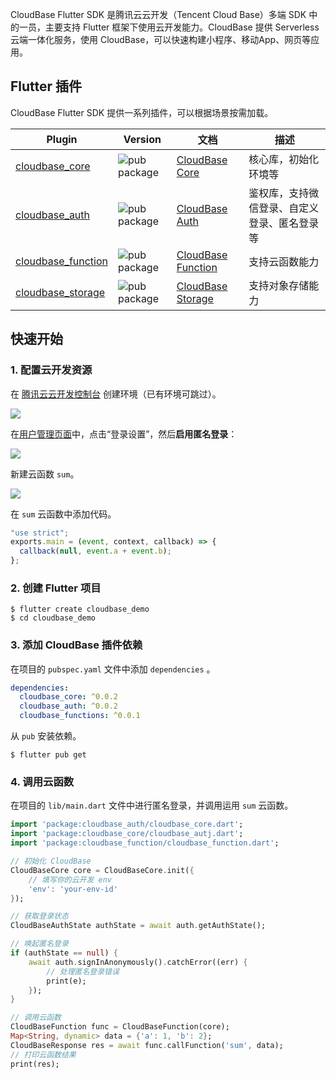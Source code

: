 CloudBase Flutter SDK 是腾讯云云开发（Tencent Cloud Base）多端 SDK 中的一员，主要支持 Flutter 框架下使用云开发能力。CloudBase 提供 Serverless 云端一体化服务，使用 CloudBase，可以快速构建小程序、移动App、网页等应用。

## Flutter 插件

CloudBase Flutter SDK 提供一系列插件，可以根据场景按需加载。

| Plugin                             | Version                        | 文档                               | 描述
| ---------------------------------- | ------------------------------ | ---------------------------------- | ----------------------
| [cloudbase_core][core_pub]         | ![pub package][core_badge]     | [CloudBase Core][core_doc]         | 核心库，初始化环境等
| [cloudbase_auth][auth_pub]         | ![pub package][auth_badge]     | [CloudBase Auth][auth_doc]         | 鉴权库，支持微信登录、自定义登录、匿名登录等
| [cloudbase_function][function_pub] | ![pub package][function_badge] | [CloudBase Function][function_doc] | 支持云函数能力
| [cloudbase_storage][storage_pub]   | ![pub package][storage_badge]  | [CloudBase Storage][storage_doc]   | 支持对象存储能力

[core_pub]: https://pub.dartlang.org/packages/cloudbase_core
[auth_pub]: https://pub.dartlang.org/packages/cloudbase_auth
[function_pub]: https://pub.dartlang.org/packages/cloudbase_function
[storage_pub]: https://pub.dartlang.org/packages/cloudbase_storage
[core_badge]: https://img.shields.io/pub/v/cloudbase_core
[auth_badge]: https://img.shields.io/pub/v/cloudbase_auth
[function_badge]: https://img.shields.io/pub/v/cloudbase_function
[storage_badge]: https://img.shields.io/pub/v/cloudbase_storage
[core_doc]: ./1.初始化.md
[auth_doc]: ./2.登录授权.md
[function_doc]: ./3.文件存储.md
[storage_doc]: ./4.云函数.md

## 快速开始

### 1. 配置云开发资源

在 [腾讯云云开发控制台](https://console.cloud.tencent.com/tcb) 创建环境（已有环境可跳过）。

<img src="/flutter/env/1.png">

在[用户管理页面](https://console.cloud.tencent.com/tcb/user)中，点击“登录设置”，然后**启用匿名登录**：

<img src="/flutter/auth/1.png">

新建云函数 `sum`。

<img src="/flutter/env/2.png">

在 `sum` 云函数中添加代码。

```js
"use strict";
exports.main = (event, context, callback) => {
  callback(null, event.a + event.b);
};
```

### 2. 创建 Flutter 项目

```shell
$ flutter create cloudbase_demo
$ cd cloudbase_demo
```

### 3. 添加 CloudBase 插件依赖

在项目的 `pubspec.yaml` 文件中添加 `dependencies` 。

```yaml
dependencies:
  cloudbase_core: ^0.0.2
  cloudbase_auth: ^0.0.2
  cloudbase_functions: ^0.0.1
```

从 `pub` 安装依赖。

```shell
$ flutter pub get
```

### 4. 调用云函数

在项目的 `lib/main.dart` 文件中进行匿名登录，并调用运用 `sum` 云函数。

```dart
import 'package:cloudbase_auth/cloudbase_core.dart';
import 'package:cloudbase_core/cloudbase_autj.dart';
import 'package:cloudbase_function/cloudbase_function.dart';

// 初始化 CloudBase
CloudBaseCore core = CloudBaseCore.init({
    // 填写你的云开发 env
    'env': 'your-env-id'
});

// 获取登录状态
CloudBaseAuthState authState = await auth.getAuthState();

// 唤起匿名登录
if (authState == null) {
    await auth.signInAnonymously().catchError((err) {
        // 处理匿名登录错误
        print(e);
    });
}

// 调用云函数
CloudBaseFunction func = CloudBaseFunction(core);
Map<String, dynamic> data = {'a': 1, 'b': 2};
CloudBaseResponse res = await func.callFunction('sum', data);
// 打印云函数结果
print(res);
```
